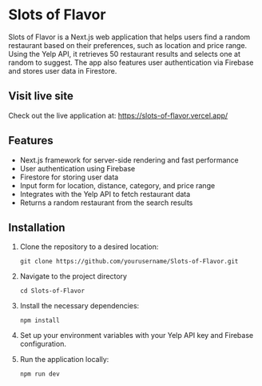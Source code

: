 # Slots of Flavor

Slots of Flavor is a Next.js web application that helps users find a random restaurant based on their preferences, such as location and price range. Using the Yelp API, it retrieves 50 restaurant results and selects one at random to suggest. The app also features user authentication via Firebase and stores user data in Firestore.

## Visit live site

Check out the live application at: https://slots-of-flavor.vercel.app/

## Features

- Next.js framework for server-side rendering and fast performance
- User authentication using Firebase
- Firestore for storing user data
- Input form for location, distance, category, and price range
- Integrates with the Yelp API to fetch restaurant data
- Returns a random restaurant from the search results

## Installation

1. Clone the repository to a desired location:

   ```
   git clone https://github.com/yourusername/Slots-of-Flavor.git
   ```

2. Navigate to the project directory

   ```
   cd Slots-of-Flavor
   ```

3. Install the necessary dependencies:

   ```
   npm install
   ```

4. Set up your environment variables with your Yelp API key and Firebase configuration.

5. Run the application locally:

   ```
   npm run dev
   ```
